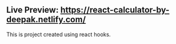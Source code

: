 ## Live Preview: https://react-calculator-by-deepak.netlify.com/
This is project created using react hooks.
